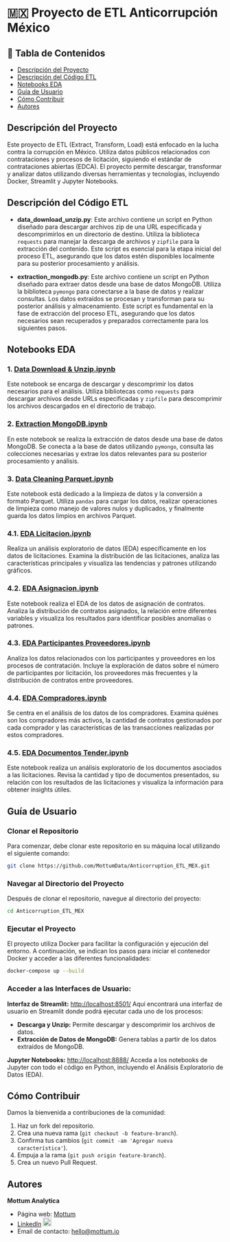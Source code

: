 # 🇲🇽 Proyecto de ETL Anticorrupción México 

## 📑 Tabla de Contenidos
- [Descripción del Proyecto](#descripción-del-proyecto)
- [Descripción del Código ETL](#descripción-de-archivos-en-src)
- [Notebooks EDA](#notebooks-eda)
- [Guía de Usuario](#guía-de-usuario)
- [Cómo Contribuir](#cómo-contribuir)
- [Autores](#autores)

## Descripción del Proyecto
Este proyecto de ETL (Extract, Transform, Load) está enfocado en la lucha contra la corrupción en México. Utiliza datos públicos relacionados con contrataciones y procesos de licitación, siguiendo el estándar de contrataciones abiertas (EDCA). El proyecto permite descargar, transformar y analizar datos utilizando diversas herramientas y tecnologías, incluyendo Docker, Streamlit y Jupyter Notebooks.

## Descripción del Código ETL
- **data_download_unzip.py**: Este archivo contiene un script en Python diseñado para descargar archivos zip de una URL especificada y descomprimirlos en un directorio de destino. Utiliza la biblioteca `requests` para manejar la descarga de archivos y `zipfile` para la extracción del contenido. Este script es esencial para la etapa inicial del proceso ETL, asegurando que los datos estén disponibles localmente para su posterior procesamiento y análisis.

- **extraction_mongodb.py**: Este archivo contiene un script en Python diseñado para extraer datos desde una base de datos MongoDB. Utiliza la biblioteca `pymongo` para conectarse a la base de datos y realizar consultas. Los datos extraídos se procesan y transforman para su posterior análisis y almacenamiento. Este script es fundamental en la fase de extracción del proceso ETL, asegurando que los datos necesarios sean recuperados y preparados correctamente para los siguientes pasos.

## Notebooks EDA

### 1. [Data Download & Unzip.ipynb](https://github.com/MottumData/Anticorruption_ETL_MEX/blob/eda_scripts/src/Notebooks/1_Data%20Download%20&%20Unzip.ipynb)
Este notebook se encarga de descargar y descomprimir los datos necesarios para el análisis. Utiliza bibliotecas como `requests` para descargar archivos desde URLs especificadas y `zipfile` para descomprimir los archivos descargados en el directorio de trabajo.

### 2. [Extraction MongoDB.ipynb](https://github.com/MottumData/Anticorruption_ETL_MEX/blob/eda_scripts/src/Notebooks/2_Extraction_MongoDB.ipynb)
En este notebook se realiza la extracción de datos desde una base de datos MongoDB. Se conecta a la base de datos utilizando `pymongo`, consulta las colecciones necesarias y extrae los datos relevantes para su posterior procesamiento y análisis.

### 3. [Data Cleaning Parquet.ipynb](https://github.com/MottumData/Anticorruption_ETL_MEX/blob/eda_scripts/src/Notebooks/3_Data_Cleaning_Parquet.ipynb)
Este notebook está dedicado a la limpieza de datos y la conversión a formato Parquet. Utiliza `pandas` para cargar los datos, realizar operaciones de limpieza como manejo de valores nulos y duplicados, y finalmente guarda los datos limpios en archivos Parquet.

### 4.1. [EDA Licitacion.ipynb](https://github.com/MottumData/Anticorruption_ETL_MEX/blob/eda_scripts/src/Notebooks/4.1_EDA_Licitacion.ipynb)
Realiza un análisis exploratorio de datos (EDA) específicamente en los datos de licitaciones. Examina la distribución de las licitaciones, analiza las características principales y visualiza las tendencias y patrones utilizando gráficos.

### 4.2. [EDA Asignacion.ipynb](https://github.com/MottumData/Anticorruption_ETL_MEX/blob/eda_scripts/src/Notebooks/4.2_EDA_Asignacion.ipynb)
Este notebook realiza el EDA de los datos de asignación de contratos. Analiza la distribución de contratos asignados, la relación entre diferentes variables y visualiza los resultados para identificar posibles anomalías o patrones.

### 4.3. [EDA Participantes Proveedores.ipynb](https://github.com/MottumData/Anticorruption_ETL_MEX/blob/eda_scripts/src/Notebooks/4.3_EDA_Participantes_Proveedores.ipynb)
Analiza los datos relacionados con los participantes y proveedores en los procesos de contratación. Incluye la exploración de datos sobre el número de participantes por licitación, los proveedores más frecuentes y la distribución de contratos entre proveedores.

### 4.4. [EDA Compradores.ipynb](https://github.com/MottumData/Anticorruption_ETL_MEX/blob/eda_scripts/src/Notebooks/4.4_EDA_Compradores.ipynb)
Se centra en el análisis de los datos de los compradores. Examina quiénes son los compradores más activos, la cantidad de contratos gestionados por cada comprador y las características de las transacciones realizadas por estos compradores.

### 4.5. [EDA Documentos Tender.ipynb](https://github.com/MottumData/Anticorruption_ETL_MEX/blob/eda_scripts/src/Notebooks/4.5_EDA_Documentos_Tender.ipynb)
Este notebook realiza un análisis exploratorio de los documentos asociados a las licitaciones. Revisa la cantidad y tipo de documentos presentados, su relación con los resultados de las licitaciones y visualiza la información para obtener insights útiles.


## Guía de Usuario

### Clonar el Repositorio
Para comenzar, debe clonar este repositorio en su máquina local utilizando el siguiente comando:

```bash 
git clone https://github.com/MottumData/Anticorruption_ETL_MEX.git
```
### Navegar al Directorio del Proyecto
Después de clonar el repositorio, navegue al directorio del proyecto:

```bash
cd Anticorruption_ETL_MEX
```

### Ejecutar el Proyecto
El proyecto utiliza Docker para facilitar la configuración y ejecución del entorno. A continuación, se indican los pasos para iniciar el contenedor Docker y acceder a las diferentes funcionalidades:

```bash
docker-compose up --build
```

### Acceder a las Interfaces de Usuario:
**Interfaz de Streamlit:** [http://localhost:8501/](http://localhost:8501/)
Aquí encontrará una interfaz de usuario en Streamlit donde podrá ejecutar cada uno de los procesos:

- **Descarga y Unzip:** Permite descargar y descomprimir los archivos de datos.
- **Extracción de Datos de MongoDB:** Genera tablas a partir de los datos extraídos de MongoDB.

**Jupyter Notebooks:** [http://localhost:8888/](http://localhost:8888/)
Acceda a los notebooks de Jupyter con todo el código en Python, incluyendo el Análisis Exploratorio de Datos (EDA).

## Cómo Contribuir

Damos la bienvenida a contribuciones de la comunidad:

1. Haz un fork del repositorio.
2. Crea una nueva rama (`git checkout -b feature-branch`).
3. Confirma tus cambios (`git commit -am 'Agregar nueva característica'`).
4. Empuja a la rama (`git push origin feature-branch`).
5. Crea un nuevo Pull Request.

## Autores

**Mottum Analytica**

- Página web: [Mottum](https://mottum.io/)
- [LinkedIn](https://www.linkedin.com/company/mottum/) <img src="https://cdn-icons-png.flaticon.com/512/174/174857.png" width="20" height="20">
- Email de contacto: hello@mottum.io

